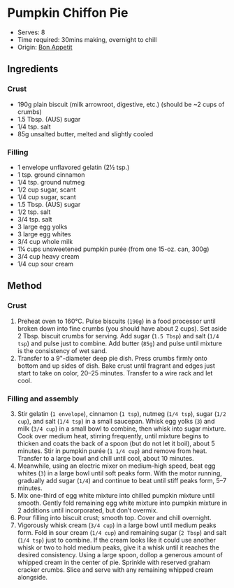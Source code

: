 # Pumpkin Chiffon Pie
* Serves: 8
* Time required: 30mins making, overnight to chill
* Origin: [Bon Appetit](https://www.bonappetit.com/recipe/pumpkin-chiffon-pie)

## Ingredients
### Crust
* 190g plain biscuit (milk arrowroot, digestive, etc.) (should be ~2 cups of crumbs)
* 1.5 Tbsp. (AUS) sugar 
* 1/4 tsp. salt
* 85g unsalted butter, melted and slightly cooled
### Filling
* 1 envelope unflavored gelatin (2½ tsp.)
* 1 tsp. ground cinnamon
* 1/4 tsp. ground nutmeg
* 1/2 cup sugar, scant
* 1/4 cup sugar, scant
* 1.5 Tbsp. (AUS) sugar
* 1/2 tsp. salt
* 3/4 tsp. salt
* 3 large egg yolks
* 3 large egg whites
* 3/4 cup whole milk
* 1¼ cups unsweetened pumpkin purée (from one 15-oz. can, 300g)
* 3/4 cup heavy cream
* 1/4 cup sour cream
## Method
### Crust
1. Preheat oven to 160°C. Pulse biscuits (`190g`) in a food processor until broken down into fine crumbs (you should have about 2 cups). Set aside 2 Tbsp. biscuit crumbs for serving. Add sugar (`1.5 Tbsp`) and salt (`1/4 tsp`) and pulse just to combine. Add butter (`85g`) and pulse until mixture is the consistency of wet sand.
2. Transfer to a 9"-diameter deep pie dish. Press crumbs firmly onto bottom and up sides of dish. Bake crust until fragrant and edges just start to take on color, 20–25 minutes. Transfer to a wire rack and let cool.
### Filling and assembly
3. Stir gelatin (`1 envelope`), cinnamon (`1 tsp`), nutmeg (`1/4 tsp`), sugar (`1/2 cup`), and salt (`1/4 tsp`) in a small saucepan. Whisk egg yolks (`3`) and milk (`3/4 cup`) in a small bowl to combine, then whisk into sugar mixture. Cook over medium heat, stirring frequently, until mixture begins to thicken and coats the back of a spoon (but do not let it boil), about 5 minutes. Stir in pumpkin purée (`1 1/4 cup`) and remove from heat. Transfer to a large bowl and chill until cool, about 10 minutes.
4. Meanwhile, using an electric mixer on medium-high speed, beat egg whites (`3`) in a large bowl until soft peaks form. With the motor running, gradually add sugar (`1/4`) and continue to beat until stiff peaks form, 5–7 minutes.
5. Mix one-third of egg white mixture into chilled pumpkin mixture until smooth. Gently fold remaining egg white mixture into pumpkin mixture in 2 additions until incorporated, but don’t overmix.
6. Pour filling into biscuit crust; smooth top. Cover and chill overnight.
7. Vigorously whisk cream (`3/4 cup`) in a large bowl until medium peaks form. Fold in sour cream (`1/4 cup`) and remaining sugar (`2 Tbsp`) and salt (`1/4 tsp`) just to combine. If the cream looks like it could use another whisk or two to hold medium peaks, give it a whisk until it reaches the desired consistency. Using a large spoon, dollop a generous amount of whipped cream in the center of pie. Sprinkle with reserved graham cracker crumbs. Slice and serve with any remaining whipped cream alongside.
